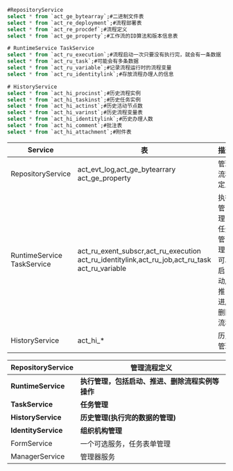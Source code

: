 ```sql
#RepositoryService
select * from `act_ge_bytearray`;#二进制文件表
select * from `act_re_deployment`;#流程部署表
select * from `act_re_procdef`;#流程定义
select * from `act_ge_property`;#工作流的ID算法和版本信息表

# RuntimeService TaskService
select * from `act_ru_execution`;#流程启动一次只要没有执行完，就会有一条数据
select * from `act_ru_task`;#可能会有多条数据
select * from `act_ru_variable`;#记录流程运行时的流程变量
select * from `act_ru_identitylink`;#存放流程办理人的信息

# HistoryService
select * from `act_hi_procinst`;#历史流程实例
select * from `act_hi_taskinst`;#历史任务实例
select * from `act_hi_actinst`;#历史活动节点数
select * from `act_hi_varinst`;#历史流程变量表
select * from `act_hi_identitylink`;#历史办理人数
select * from `act_hi_comment`;#批注表
select * from `act_hi_attachment`;#附件表
```



| Service|表|描述 |
| ------ |--| --- |
| RepositoryService|act_evt_log,act_ge_bytearrary<br/>act_ge_property| 管理流程定义|
| RuntimeService<br/>TaskService | act_ru_exent_subscr,act_ru_execution<br/>act_ru_identitylink,act_ru_job,act_ru_task<br/>act_ru_variable | 执行管理，任务管理，可以启动/推进/删除流程 |
| HistoryService| act_hi_* | 历史管理     |


| **RepositoryService** | **管理流程定义**                                 |
| --------------------- | ------------------------------------------------ |
| **RuntimeService**    | **执行管理，包括启动、推进、删除流程实例等操作** |
| **TaskService**       | **任务管理**                                     |
| **HistoryService**    | **历史管理(执行完的数据的管理)**                 |
| **IdentityService**   | **组织机构管理**                                 |
| FormService           | 一个可选服务，任务表单管理                       |
| ManagerService        | 管理器服务                                       |